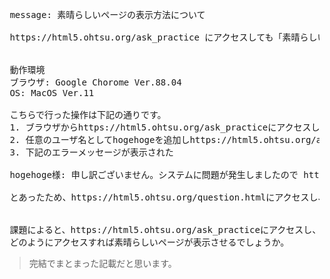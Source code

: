 <pre>
 message: 素晴らしいページの表示方法について

 https://html5.ohtsu.org/ask_practice にアクセスしても「素晴らしいページ」が表示されず、こちらのフォームから問い合わせの指示があったので投稿いたします。


 動作環境
 ブラウザ: Google Chorome Ver.88.04
 OS: MacOS Ver.11

 こちらで行った操作は下記の通りです。
 1. ブラウザからhttps://html5.ohtsu.org/ask_practiceにアクセスした
 2. 任意のユーザ名としてhogehogeを追加しhttps://html5.ohtsu.org/ask_practice?hogehogeにアクセスした
 3. 下記のエラーメッセージが表示された

 hogehoge様: 申し訳ございません。システムに問題が発生しましたので https://github.com/shigeki/ask_practice/issues までお問い合わせください。github使いたくない、もしくはアカウントのない方は https://html5.ohtsu.org/question.html までお問い合わせください

 とあったため、https://html5.ohtsu.org/question.htmlにアクセスし、このフォームからお問い合わせいたしました。


 課題によると、https://html5.ohtsu.org/ask_practiceにアクセスし、画面の指示に従うと「素晴らしいページ」が表示させるはずですが、実際には問題が発生したため問い合わせいたしました。
 どのようにアクセスすれば素晴らしいページが表示させるでしょうか。
</pre>

> 完結でまとまった記載だと思います。
